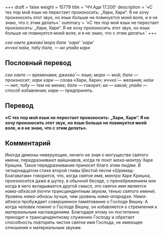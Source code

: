 +++
draft = false
weight = 15779
title = 'ЧЧ Ади 17.200'
description = '«С тех пор мой язык не перестает произносить: „Хари, Хари“. Я не хочу произносить этот звук, но язык больше не повинуется моей воле, и я не знаю, что с этим делать».'
summary = '«С тех пор мой язык не перестает произносить: „Хари, Хари“. Я не хочу произносить этот звук, но язык больше не повинуется моей воле, и я не знаю, что с этим делать».'
+++

_сеи хаите джихва̄ мора бале ‘хари’ ‘хари’  
иччха̄ на̄хи, табу бале, — ки упа̄йа кари_

## Пословный перевод

_сеи_ _хаите_ — временами; _джихва̄_ — язык; _мора_ — мой; _бале_ — произносит; _хари_ _хари_ — слова «Хари, Хари»; _иччха̄_ — желания; _на̄хи_ — нет; _табу_ — тем не менее; _бале_ — говорит; _ки_ — какой; _упа̄йа_ — способ избавления; _кари_ — предпринять.

## Перевод

**«С тех пор мой язык не перестает произносить: „Хари, Хари“. Я не хочу произносить этот звук, но язык больше не повинуется моей воле, и я не знаю, что с этим делать».**

## Комментарий

Иногда демоны-неверующие, ничего не зная о могуществе святого имени, передразнивают вайшнавов, когда те поют _маха-мантру_ Харе Кришна. Такое передразнивание приносит благо этим людям. В четырнадцатом стихе второй главы Шестой песни «Шримад-Бхагаватам» говорится, что, когда святое имя, _мантра_ Харе Кришна, произносится даже в шутку, в обычной беседе, с пренебрежением или когда в него вкладывается другой смысл, это святое имя является _нама-абхасой_ (почти трансцендентным звуком, тенью святого имени). Уровень _нама-абхасы_ лучше, чем уровень _нама-апарадхи_. _Нама-абхаса_ пробуждает совершенное памятование о Господе Вишну. А когда человек помнит о Господе Вишну, он избавляется о стремления к материальным наслаждениям. Благодаря этому он постепенно приходит к трансцендентному служению Господу и обретает способность повторять чистое святое имя Господа, не имеющее отношения к материальным звукам.
